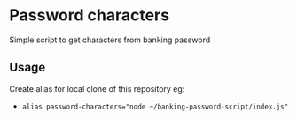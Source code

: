 # Password characters
 
Simple script to get characters from banking password

## Usage

Create alias for local clone of this repository eg:
- `alias password-characters="node ~/banking-password-script/index.js"`
